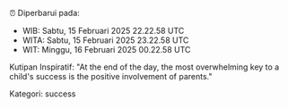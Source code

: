 ⏰ Diperbarui pada:
- WIB: Sabtu, 15 Februari 2025 22.22.58 UTC
- WITA: Sabtu, 15 Februari 2025 23.22.58 UTC
- WIT: Minggu, 16 Februari 2025 00.22.58 UTC

Kutipan Inspiratif:
"At the end of the day, the most overwhelming key to a child's success is the positive involvement of parents."


Kategori: success

